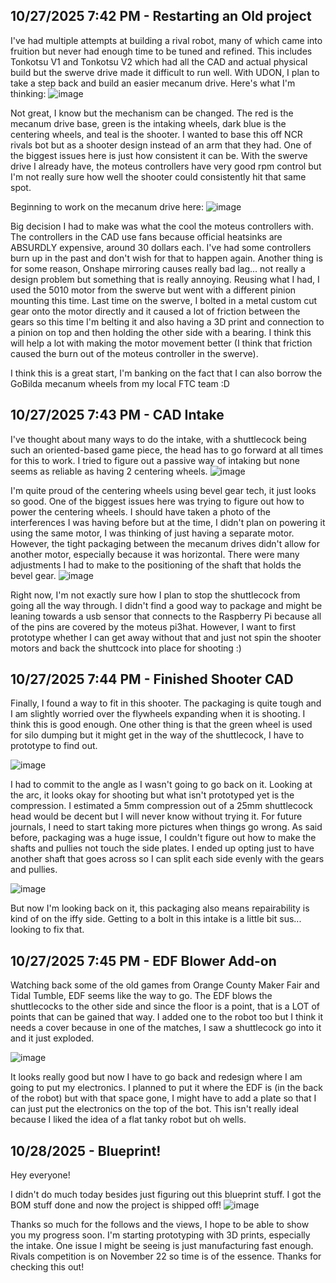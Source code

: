 <!--
  ===================    !!READ THIS NOTICE!!   ====================
  DO NOT edit this file manually. Your changes WILL BE OVERWRITTEN!
  This journal is auto generated and updated by Hack Club Blueprint.
  To edit this file, please edit your journal entries on Blueprint.
  ==================================================================
-->

## 10/27/2025 7:42 PM - Restarting an Old project  

I've had multiple attempts at building a rival robot, many of which came into fruition but never had enough time to be tuned and refined. This includes Tonkotsu V1 and Tonkotsu V2 which had all the CAD and actual physical build but the swerve drive made it difficult to run well. With UDON, I plan to take a step back and build an easier mecanum drive. Here's what I'm thinking: 
![image](https://blueprint.hackclub.com/user-attachments/blobs/proxy/eyJfcmFpbHMiOnsiZGF0YSI6NjExNywicHVyIjoiYmxvYl9pZCJ9fQ==--07179d9b631ece5006780b0e4b62614333e63caf/image.png)

Not great, I know but the mechanism can be changed. The red is the mecanum drive base, green is the intaking wheels, dark blue is the centering wheels, and teal is the shooter. I wanted to base this off NCR rivals bot but as a shooter design instead of an arm that they had. One of the biggest issues here is just how consistent it can be. With the swerve drive I already have, the moteus controllers have very good rpm control but I'm not really sure how well the shooter could consistently hit that same spot. 

Beginning to work on the mecanum drive here: 
![image](https://blueprint.hackclub.com/user-attachments/blobs/proxy/eyJfcmFpbHMiOnsiZGF0YSI6NjExOCwicHVyIjoiYmxvYl9pZCJ9fQ==--333a8e6521bf763aa8bb0b6544731f8e7ed27541/image.png)

Big decision I had to make was what the cool the moteus controllers with. The controllers in the CAD use fans because official heatsinks are ABSURDLY expensive, around 30 dollars each. I've had some controllers burn up in the past and don't wish for that to happen again. Another thing is for some reason, Onshape mirroring causes really bad lag... not really a design problem but something that is really annoying. Reusing what I had, I used the 5010 motor from the swerve but went with a different pinion mounting this time. Last time on the swerve, I bolted in a metal custom cut gear onto the motor directly and it caused a lot of friction between the gears so this time I'm belting it and also having a 3D print and connection to a pinion on top and then holding the other side with a bearing. I think this will help a lot with making the motor movement better (I think that friction caused the burn out of the moteus controller in the swerve).



I think this is a great start, I'm banking on the fact that I can also borrow the GoBilda mecanum wheels from my local FTC team :D  

## 10/27/2025 7:43 PM - CAD Intake  

I've thought about many ways to do the intake, with a shuttlecock being such an oriented-based game piece, the head has to go forward at all times for this to work. I tried to figure out a passive way of intaking but none seems as reliable as having 2 centering wheels.
![image](https://blueprint.hackclub.com/user-attachments/blobs/proxy/eyJfcmFpbHMiOnsiZGF0YSI6NjExOSwicHVyIjoiYmxvYl9pZCJ9fQ==--cf87c79ef50e3c8775c28dd6b963cf075543bc94/image.png)

I'm quite proud of the centering wheels using bevel gear tech, it just looks so good. One of the biggest issues here was trying to figure out how to power the centering wheels. I should have taken a photo of the interferences I was having before but at the time, I didn't plan on powering it using the same motor, I was thinking of just having a separate motor. However, the tight packaging between the mecanum drives didn't allow for another motor, especially because it was horizontal. There were many adjustments I had to make to the positioning of the shaft that holds the bevel gear.
![image](https://blueprint.hackclub.com/user-attachments/blobs/proxy/eyJfcmFpbHMiOnsiZGF0YSI6NjEyMCwicHVyIjoiYmxvYl9pZCJ9fQ==--079cccaad19f9882b12bb02f4c56cf6973c5ac2e/image.png)

Right now, I'm not exactly sure how I plan to stop the shuttlecock from going all the way through. I didn't find a good way to package and might be leaning towards a usb sensor that connects to the Raspberry Pi because all of the pins are covered by the moteus pi3hat. However, I want to first prototype whether I can get away without that and just not spin the shooter motors and back the shuttcock into place for shooting :)  

## 10/27/2025 7:44 PM - Finished Shooter CAD  

Finally, I found a way to fit in this shooter. The packaging is quite tough and I am slightly worried over the flywheels expanding when it is shooting. I think this is good enough. One other thing is that the green wheel is used for silo dumping but it might get in the way of the shuttlecock, I have to prototype to find out.

![image](https://blueprint.hackclub.com/user-attachments/blobs/proxy/eyJfcmFpbHMiOnsiZGF0YSI6NjEyMSwicHVyIjoiYmxvYl9pZCJ9fQ==--abf02d6e43da56aef3693dbd22c24e4a3c27ea6e/image.png)

I had to commit to the angle as I wasn't going to go back on it. Looking at the arc, it looks okay for shooting but what isn't prototyped yet is the compression. I estimated a 5mm compression out of a 25mm shuttlecock head would be decent but I will never know without trying it. For future journals, I need to start taking more pictures when things go wrong. As said before, packaging was a huge issue, I couldn't figure out how to make the shafts and pullies not touch the side plates. I ended up opting just to have another shaft that goes across so I can split each side evenly with the gears and pullies. 

![image](https://blueprint.hackclub.com/user-attachments/blobs/proxy/eyJfcmFpbHMiOnsiZGF0YSI6Njg3NCwicHVyIjoiYmxvYl9pZCJ9fQ==--f4c4b9be649a73f9b8e6f97f8e83adc9d33cee13/image.png)

But now I'm looking back on it, this packaging also means repairability is kind of on the iffy side. Getting to a bolt in this intake is a little bit sus... looking to fix that.  

## 10/27/2025 7:45 PM - EDF Blower Add-on  

Watching back some of the old games from Orange County Maker Fair and Tidal Tumble, EDF seems like the way to go. The EDF blows the shuttlecocks to the other side and since the floor is a point, that is a LOT of points that can be gained that way. I added one to the robot too but I think it needs a cover because in one of the matches, I saw a shuttlecock go into it and it just exploded.

![image](https://blueprint.hackclub.com/user-attachments/blobs/proxy/eyJfcmFpbHMiOnsiZGF0YSI6NjEyMywicHVyIjoiYmxvYl9pZCJ9fQ==--1bda45e980a381660a8168d645acd25d753d36d1/image.png)

It looks really good but now I have to go back and redesign where I am going to put my electronics. I planned to put it where the EDF is (in the back of the robot) but with that space gone, I might have to add a plate so that I can just put the electronics on the top of the bot. This isn't really ideal because I liked the idea of a flat tanky robot but oh wells.  

## 10/28/2025 - Blueprint!  

Hey everyone! 

I didn't do much today besides just figuring out this blueprint stuff. I got the BOM stuff done and now the project is shipped off! 
![image](https://blueprint.hackclub.com/user-attachments/blobs/proxy/eyJfcmFpbHMiOnsiZGF0YSI6NjQ0MiwicHVyIjoiYmxvYl9pZCJ9fQ==--0172585bdce6b15e843890b6bed70a1f3cf232e7/image.png)

Thanks so much for the follows and the views, I hope to be able to show you my progress soon. I'm starting prototyping with 3D prints, especially the intake. One issue I might be seeing is just manufacturing fast enough. Rivals competition is on November 22 so time is of the essence. Thanks for checking this out!

  

